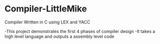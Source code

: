 Compiler-LittleMike
===========

Compiler Written in C using LEX and YACC

-This project demonstrates the first 4 phases of compiler design
-It takes a high level language and outputs a assembly level code
